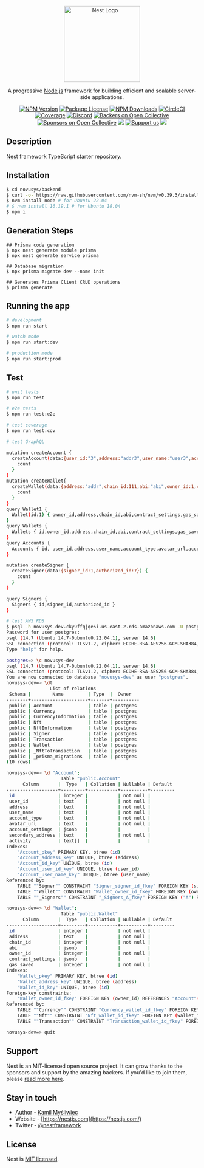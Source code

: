 <p align="center">
  <a href="http://nestjs.com/" target="blank"><img src="https://nestjs.com/img/logo-small.svg" width="200" alt="Nest Logo" /></a>
</p>

[circleci-image]: https://img.shields.io/circleci/build/github/nestjs/nest/master?token=abc123def456
[circleci-url]: https://circleci.com/gh/nestjs/nest

  <p align="center">A progressive <a href="http://nodejs.org" target="_blank">Node.js</a> framework for building efficient and scalable server-side applications.</p>
    <p align="center">
<a href="https://www.npmjs.com/~nestjscore" target="_blank"><img src="https://img.shields.io/npm/v/@nestjs/core.svg" alt="NPM Version" /></a>
<a href="https://www.npmjs.com/~nestjscore" target="_blank"><img src="https://img.shields.io/npm/l/@nestjs/core.svg" alt="Package License" /></a>
<a href="https://www.npmjs.com/~nestjscore" target="_blank"><img src="https://img.shields.io/npm/dm/@nestjs/common.svg" alt="NPM Downloads" /></a>
<a href="https://circleci.com/gh/nestjs/nest" target="_blank"><img src="https://img.shields.io/circleci/build/github/nestjs/nest/master" alt="CircleCI" /></a>
<a href="https://coveralls.io/github/nestjs/nest?branch=master" target="_blank"><img src="https://coveralls.io/repos/github/nestjs/nest/badge.svg?branch=master#9" alt="Coverage" /></a>
<a href="https://discord.gg/G7Qnnhy" target="_blank"><img src="https://img.shields.io/badge/discord-online-brightgreen.svg" alt="Discord"/></a>
<a href="https://opencollective.com/nest#backer" target="_blank"><img src="https://opencollective.com/nest/backers/badge.svg" alt="Backers on Open Collective" /></a>
<a href="https://opencollective.com/nest#sponsor" target="_blank"><img src="https://opencollective.com/nest/sponsors/badge.svg" alt="Sponsors on Open Collective" /></a>
  <a href="https://paypal.me/kamilmysliwiec" target="_blank"><img src="https://img.shields.io/badge/Donate-PayPal-ff3f59.svg"/></a>
    <a href="https://opencollective.com/nest#sponsor"  target="_blank"><img src="https://img.shields.io/badge/Support%20us-Open%20Collective-41B883.svg" alt="Support us"></a>
  <a href="https://twitter.com/nestframework" target="_blank"><img src="https://img.shields.io/twitter/follow/nestframework.svg?style=social&label=Follow"></a>
</p>
  <!--[![Backers on Open Collective](https://opencollective.com/nest/backers/badge.svg)](https://opencollective.com/nest#backer)
  [![Sponsors on Open Collective](https://opencollective.com/nest/sponsors/badge.svg)](https://opencollective.com/nest#sponsor)-->

## Description

[Nest](https://github.com/nestjs/nest) framework TypeScript starter repository.

## Installation

```bash
$ cd novusys/backend
$ curl -o- https://raw.githubusercontent.com/nvm-sh/nvm/v0.39.3/install.sh | bash
$ nvm install node # for Ubuntu 22.04
# $ nvm install 16.19.1 # for Ubuntu 18.04
$ npm i
```
## Generation Steps
```
## Prisma code generation
$ npx nest generate module prisma
$ npx nest generate service prisma

## Database migration
$ npx prisma migrate dev --name init

## Generates Prisma Client CRUD operations
$ prisma generate  
```

## Running the app

```bash
# development
$ npm run start

# watch mode
$ npm run start:dev

# production mode
$ npm run start:prod

```

## Test

```bash
# unit tests
$ npm run test

# e2e tests
$ npm run test:e2e

# test coverage
$ npm run test:cov

# test GraphQL

mutation createAccount {
  createAccount(data:{user_id:"3",address:"addr3",user_name:"user3",account_type:"account type",avatar_url:"url",account_settings:"settings",secondary_address:"secondary",activity:""}){
    count
  }
}
mutation createWallet{
  createWallet(data:{address:"addr",chain_id:111,abi:"abi",owner_id:1,contract_settings:"",gas_saved:222}){
    count
  }
}
query Wallet1 {
  Wallet(id:1) { owner_id,address,chain_id,abi,contract_settings,gas_saved,__typename}
}
query Wallets {
  Wallets { id,owner_id,address,chain_id,abi,contract_settings,gas_saved,__typename}
}
query Accounts {
  Accounts { id, user_id,address,user_name,account_type,avatar_url,account_settings,secondary_address,activity}
}

mutation createSigner {
  createSigner(data:{signer_id:1,authorized_id:7}) {
    count
  }
}

query Signers {
  Signers { id,signer_id,authorized_id }
}

# test AWS RDS
$ psql -h novusys-dev.cky9ffqjqe5i.us-east-2.rds.amazonaws.com -U postgres
Password for user postgres: 
psql (14.7 (Ubuntu 14.7-0ubuntu0.22.04.1), server 14.6)
SSL connection (protocol: TLSv1.2, cipher: ECDHE-RSA-AES256-GCM-SHA384, bits: 256, compression: off)
Type "help" for help.

postgres=> \c novusys-dev
psql (14.7 (Ubuntu 14.7-0ubuntu0.22.04.1), server 14.6)
SSL connection (protocol: TLSv1.2, cipher: ECDHE-RSA-AES256-GCM-SHA384, bits: 256, compression: off)
You are now connected to database "novusys-dev" as user "postgres".
novusys-dev=> \dt
                List of relations
 Schema |        Name         | Type  |  Owner   
--------+---------------------+-------+----------
 public | Account             | table | postgres
 public | Currency            | table | postgres
 public | CurrencyInformation | table | postgres
 public | Nft                 | table | postgres
 public | NftInformation      | table | postgres
 public | Signer              | table | postgres
 public | Transaction         | table | postgres
 public | Wallet              | table | postgres
 public | _NftToTransaction   | table | postgres
 public | _prisma_migrations  | table | postgres
(10 rows)

novusys-dev=> \d "Account";
                    Table "public.Account"
      Column       |  Type   | Collation | Nullable | Default 
-------------------+---------+-----------+----------+---------
 id                | integer |           | not null | 
 user_id           | text    |           | not null | 
 address           | text    |           | not null | 
 user_name         | text    |           | not null | 
 account_type      | text    |           | not null | 
 avatar_url        | text    |           | not null | 
 account_settings  | jsonb   |           |          | 
 secondary_address | text    |           | not null | 
 activity          | text[]  |           |          | 
Indexes:
    "Account_pkey" PRIMARY KEY, btree (id)
    "Account_address_key" UNIQUE, btree (address)
    "Account_id_key" UNIQUE, btree (id)
    "Account_user_id_key" UNIQUE, btree (user_id)
    "Account_user_name_key" UNIQUE, btree (user_name)
Referenced by:
    TABLE ""Signer"" CONSTRAINT "Signer_signer_id_fkey" FOREIGN KEY (signer_id) REFERENCES "Account"(id) ON UPDATE CASCADE ON DELETE RESTRICT
    TABLE ""Wallet"" CONSTRAINT "Wallet_owner_id_fkey" FOREIGN KEY (owner_id) REFERENCES "Account"(id) ON UPDATE CASCADE ON DELETE RESTRICT
    TABLE ""_Signers"" CONSTRAINT "_Signers_A_fkey" FOREIGN KEY ("A") REFERENCES "Account"(id) ON UPDATE CASCADE ON DELETE CASCADE

novusys-dev=> \d "Wallet";
                    Table "public.Wallet"
      Column       |  Type   | Collation | Nullable | Default 
-------------------+---------+-----------+----------+---------
 id                | integer |           | not null | 
 address           | text    |           | not null | 
 chain_id          | integer |           | not null | 
 abi               | jsonb   |           |          | 
 owner_id          | integer |           | not null | 
 contract_settings | jsonb   |           |          | 
 gas_saved         | integer |           | not null | 
Indexes:
    "Wallet_pkey" PRIMARY KEY, btree (id)
    "Wallet_address_key" UNIQUE, btree (address)
    "Wallet_id_key" UNIQUE, btree (id)
Foreign-key constraints:
    "Wallet_owner_id_fkey" FOREIGN KEY (owner_id) REFERENCES "Account"(id) ON UPDATE CASCADE ON DELETE RESTRICT
Referenced by:
    TABLE ""Currency"" CONSTRAINT "Currency_wallet_id_fkey" FOREIGN KEY (wallet_id) REFERENCES "Wallet"(id) ON UPDATE CASCADE ON DELETE RESTRICT
    TABLE ""Nft"" CONSTRAINT "Nft_wallet_id_fkey" FOREIGN KEY (wallet_id) REFERENCES "Wallet"(id) ON UPDATE CASCADE ON DELETE RESTRICT
    TABLE ""Transaction"" CONSTRAINT "Transaction_wallet_id_fkey" FOREIGN KEY (wallet_id) REFERENCES "Wallet"(id) ON UPDATE CASCADE ON DELETE RESTRICT

novusys-dev=> quit
```

## Support

Nest is an MIT-licensed open source project. It can grow thanks to the sponsors and support by the amazing backers. If you'd like to join them, please [read more here](https://docs.nestjs.com/support).

## Stay in touch

- Author - [Kamil Myśliwiec](https://kamilmysliwiec.com)
- Website - [https://nestjs.com](https://nestjs.com/)
- Twitter - [@nestframework](https://twitter.com/nestframework)

## License

Nest is [MIT licensed](LICENSE).
